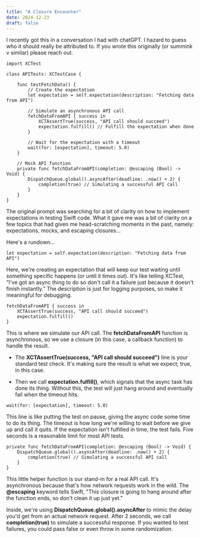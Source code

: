 ```yaml
---
title: "A Closure Encounter"
date: 2024-12-23
draft: false
---
```


I recently got this in a conversation I had with chatGPT. I hazard to guess who it should really be attributed to. If you wrote this originally (or summink v similar) please reach out.

```
import XCTest

class APITests: XCTestCase {

    func testFetchData() {
        // Create the expectation
        let expectation = self.expectation(description: "Fetching data from API")
        
        // Simulate an asynchronous API call
        fetchDataFromAPI { success in
            XCTAssertTrue(success, "API call should succeed")
            expectation.fulfill() // Fulfill the expectation when done
        }
        
        // Wait for the expectation with a timeout
        wait(for: [expectation], timeout: 5.0)
    }
    
    // Mock API function
    private func fetchDataFromAPI(completion: @escaping (Bool) -> Void) {
        DispatchQueue.global().asyncAfter(deadline: .now() + 2) {
            completion(true) // Simulating a successful API call
        }
    }
}

```

The original prompt was searching for a bit of clarity on how to implement expectations in testing Swift code. What it gave me was a bit of clarity on a few topics that had given me head-scratching moments in the past, namely: expectations, mocks, and escaping closures...

Here's a rundown...

```
let expectation = self.expectation(description: "Fetching data from API")
```

Here, we're creating an expectation that will keep our test waiting until something specific happens (or until it times out). It's like telling XCTest, “I've got an async thing to do so don't call it a failure just because it doesn't finish instantly.” The description is just for logging purposes, so make it meaningful for debugging.

```
fetchDataFromAPI { success in
    XCTAssertTrue(success, "API call should succeed")
    expectation.fulfill()
}
```

This is where we simulate our API call. The **fetchDataFromAPI** function is asynchronous, so we use a closure (in this case, a callback function) to handle the result.

- The **XCTAssertTrue(success, "API call should succeed")** line is your standard test check. It's making sure the result is what we expect; true, in this case.

- Then we call **expectation.fulfill()**, which signals that the async task has done its thing. Without this, the test will just hang around and eventually fail when the timeout hits.

```
wait(for: [expectation], timeout: 5.0)
```

This line is like putting the test on pause, giving the async code some time to do its thing. The timeout is how long we're willing to wait before we give up and call it quits. If the expectation isn't fulfilled in time, the test fails. Five seconds is a reasonable limit for most API tests.

```
private func fetchDataFromAPI(completion: @escaping (Bool) -> Void) {
    DispatchQueue.global().asyncAfter(deadline: .now() + 2) {
        completion(true) // Simulating a successful API call
    }
}
```

This little helper function is our stand-in for a real API call. It's asynchronous because that's how network requests work in the wild. The **@escaping** keyword tells Swift, "This closure is going to hang around after the function ends, so don't clean it up just yet."

Inside, we're using **DispatchQueue.global().asyncAfter** to mimic the delay you'd get from an actual network request. After 2 seconds, we call **completion(true)** to simulate a successful response. If you wanted to test failures, you could pass false or even throw in some randomization.